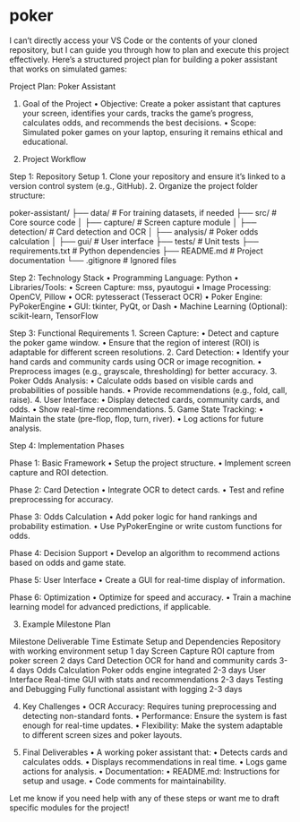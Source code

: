 # poker
I can’t directly access your VS Code or the contents of your cloned repository, but I can guide you through how to plan and execute this project effectively. Here’s a structured project plan for building a poker assistant that works on simulated games:

Project Plan: Poker Assistant

1. Goal of the Project
	•	Objective: Create a poker assistant that captures your screen, identifies your cards, tracks the game’s progress, calculates odds, and recommends the best decisions.
	•	Scope: Simulated poker games on your laptop, ensuring it remains ethical and educational.

2. Project Workflow

Step 1: Repository Setup
	1.	Clone your repository and ensure it’s linked to a version control system (e.g., GitHub).
	2.	Organize the project folder structure:

poker-assistant/
├── data/                 # For training datasets, if needed
├── src/                  # Core source code
│   ├── capture/          # Screen capture module
│   ├── detection/        # Card detection and OCR
│   ├── analysis/         # Poker odds calculation
│   ├── gui/              # User interface
├── tests/                # Unit tests
├── requirements.txt      # Python dependencies
├── README.md             # Project documentation
└── .gitignore            # Ignored files

Step 2: Technology Stack
	•	Programming Language: Python
	•	Libraries/Tools:
	•	Screen Capture: mss, pyautogui
	•	Image Processing: OpenCV, Pillow
	•	OCR: pytesseract (Tesseract OCR)
	•	Poker Engine: PyPokerEngine
	•	GUI: tkinter, PyQt, or Dash
	•	Machine Learning (Optional): scikit-learn, TensorFlow

Step 3: Functional Requirements
	1.	Screen Capture:
	•	Detect and capture the poker game window.
	•	Ensure that the region of interest (ROI) is adaptable for different screen resolutions.
	2.	Card Detection:
	•	Identify your hand cards and community cards using OCR or image recognition.
	•	Preprocess images (e.g., grayscale, thresholding) for better accuracy.
	3.	Poker Odds Analysis:
	•	Calculate odds based on visible cards and probabilities of possible hands.
	•	Provide recommendations (e.g., fold, call, raise).
	4.	User Interface:
	•	Display detected cards, community cards, and odds.
	•	Show real-time recommendations.
	5.	Game State Tracking:
	•	Maintain the state (pre-flop, flop, turn, river).
	•	Log actions for future analysis.

Step 4: Implementation Phases

Phase 1: Basic Framework
	•	Setup the project structure.
	•	Implement screen capture and ROI detection.

Phase 2: Card Detection
	•	Integrate OCR to detect cards.
	•	Test and refine preprocessing for accuracy.

Phase 3: Odds Calculation
	•	Add poker logic for hand rankings and probability estimation.
	•	Use PyPokerEngine or write custom functions for odds.

Phase 4: Decision Support
	•	Develop an algorithm to recommend actions based on odds and game state.

Phase 5: User Interface
	•	Create a GUI for real-time display of information.

Phase 6: Optimization
	•	Optimize for speed and accuracy.
	•	Train a machine learning model for advanced predictions, if applicable.

3. Example Milestone Plan

Milestone	Deliverable	Time Estimate
Setup and Dependencies	Repository with working environment setup	1 day
Screen Capture	ROI capture from poker screen	2 days
Card Detection	OCR for hand and community cards	3-4 days
Odds Calculation	Poker odds engine integrated	2-3 days
User Interface	Real-time GUI with stats and recommendations	2-3 days
Testing and Debugging	Fully functional assistant with logging	2-3 days

4. Key Challenges
	•	OCR Accuracy: Requires tuning preprocessing and detecting non-standard fonts.
	•	Performance: Ensure the system is fast enough for real-time updates.
	•	Flexibility: Make the system adaptable to different screen sizes and poker layouts.

5. Final Deliverables
	•	A working poker assistant that:
	•	Detects cards and calculates odds.
	•	Displays recommendations in real time.
	•	Logs game actions for analysis.
	•	Documentation:
	•	README.md: Instructions for setup and usage.
	•	Code comments for maintainability.

Let me know if you need help with any of these steps or want me to draft specific modules for the project!